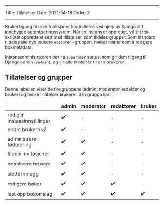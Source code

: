 - - -
Title: Tillatelser Date: 2021-04-18 Order: 2
- - -

Brukertilgang til ulike funksjoner kontrolleres ved hjelp av Django sitt [innebygde autentiseringssystem](https://docs.djangoproject.com/en/3.2/topics/auth/default/). Når en instans er opprettet, vil `initdb`-skriptet opprette et sett med tillatelser, som tildeles grupper. Som standard tildeles alle nye brukere `editoren` -gruppen, hvilket tillater dem å redigere bokmetadata.

Instansadministratoren bør ha `superuser` status, som gir dem tilgang til Django admin (`/admin`), og gir alle tillatelser til den brukeren.

## Tillatelser og grupper
Denne tabellen viser de fire gruppene (admin, moderator, redaktør og bruker) og hvilke tillatelser brukere i den gruppa har:

|                              | admin | moderator | redaktører | bruker |
| ---------------------------- | ----- | --------- | ---------- | ------ |
| rediger instansinnstillinger | ✔️    | -         | -          | -      |
| endre brukernivå             | ✔️    | -         | -          | -      |
| administrere føderering      | ✔️    | ✔️        | -          | -      |
| tildele invitasjoner         | ✔️    | ✔️        | -          | -      |
| deaktivere brukere           | ✔️    | ✔️        | -          | -      |
| slette innlegg               | ✔️    | ✔️        | -          | -      |
| redigere bøker               | ✔️    | ✔️        | ✔️         | -      |
 last opp bokomslag           |  ✔️    |     ✔️       |   ✔️     |  ✔️
